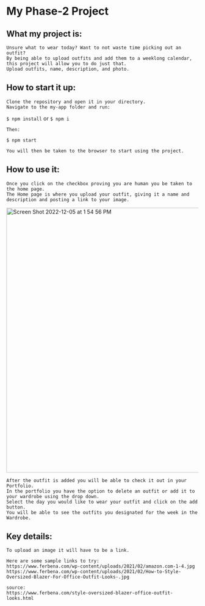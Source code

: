 # My Phase-2 Project

## What my project is:
    Unsure what to wear today? Want to not waste time picking out an outfit? 
    By being able to upload outfits and add them to a weeklong calendar, this project will allow you to do just that.
    Upload outfits, name, description, and photo. 

## How to start it up:
    Clone the repository and open it in your directory. 
    Navigate to the my-app folder and run:
   `$ npm install` or `$ npm i`

    Then:
   `$ npm start` 

    You will then be taken to the browser to start using the project.


## How to use it:
    Once you click on the checkbox proving you are human you be taken to the home page.
    The Home page is where you upload your outfit, giving it a name and description and posting a link to your image.
        
<img width="695" alt="Screen Shot 2022-12-05 at 1 54 56 PM" src="https://user-images.githubusercontent.com/109253075/205719672-670217c9-cdf3-4f70-97a9-8a16ac76dc45.png">

    After the outfit is added you will be able to check it out in your Portfolio.
    In the portfolio you have the option to delete an outfit or add it to your wardrobe using the drop down.
    Select the day you would like to wear your outfit and click on the add button.
    You will be able to see the outfits you designated for the week in the Wardrobe.

## Key details:
    To upload an image it will have to be a link.
    
    Here are some sample links to try:
    https://www.ferbena.com/wp-content/uploads/2021/02/amazon.com-1-4.jpg
    https://www.ferbena.com/wp-content/uploads/2021/02/How-to-Style-Oversized-Blazer-For-Office-Outfit-Looks-.jpg

    source:
    https://www.ferbena.com/style-oversized-blazer-office-outfit-looks.html
























